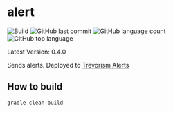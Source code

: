 # alert
![Build](https://github.com/trevorism/alert/actions/workflows/deploy.yml/badge.svg)
![GitHub last commit](https://img.shields.io/github/last-commit/trevorism/alert)
![GitHub language count](https://img.shields.io/github/languages/count/trevorism/alert)
![GitHub top language](https://img.shields.io/github/languages/top/trevorism/alert)

Latest Version: 0.4.0

Sends alerts. Deployed to [Trevorism Alerts](https://alert.action.trevorism.com/)

## How to build
`gradle clean build`
